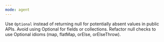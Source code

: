 ```yaml
---
mode: agent
---
```

Use `Optional` instead of returning null for potentially absent values in public APIs. Avoid using Optional for fields or collections. Refactor null checks to use Optional idioms (map, flatMap, orElse, orElseThrow).
